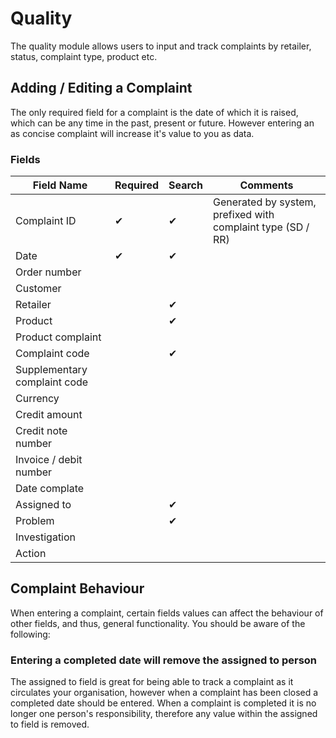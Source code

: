 # Quality

The quality module allows users to input and track complaints by retailer, status,  complaint type, product etc.

## Adding / Editing a Complaint

The only required field for a complaint is the date of which it is raised, which can be any time in the past, present or future. However entering an as concise complaint will increase it's value to you as data. 

### Fields

 | Field Name                   | Required | Search | Comments                                                    | 
 | ----------                   | -------- | ------ | --------                                                    | 
 | Complaint ID                 | ✔      | ✔    | Generated by system, prefixed with complaint type (SD / RR) | 
 | Date                         | ✔      | ✔    |                                                             | 
 | Order number                 |          |        |                                                             | 
 | Customer                     |          |        |                                                             | 
 | Retailer                     |          | ✔    |                                                             | 
 | Product                      |          | ✔    |                                                             | 
 | Product complaint            |          |        |                                                             | 
 | Complaint code               |          | ✔    |                                                             | 
 | Supplementary complaint code |          |        |                                                             | 
 | Currency                     |          |        |                                                             | 
 | Credit amount                |          |        |                                                             | 
 | Credit note number           |          |        |                                                             | 
 | Invoice / debit number       |          |        |                                                             | 
 | Date complate                |          |        |                                                             | 
 | Assigned to                  |          | ✔    |                                                             | 
 | Problem                      |          | ✔    |                                                             | 
 | Investigation                |          |        |                                                             | 
 | Action                       |          |        |                                                             | 

## Complaint Behaviour

When entering a complaint, certain fields values can affect the behaviour of other fields, and thus, general functionality. You should be aware of the following:

### Entering a completed date will remove the assigned to person

The assigned to field is great for being able to track a complaint as it circulates your organisation, however when a complaint has been closed a completed date should be entered. When a complaint is completed it is no longer one person's responsibility, therefore any value within the assigned to field is removed.


